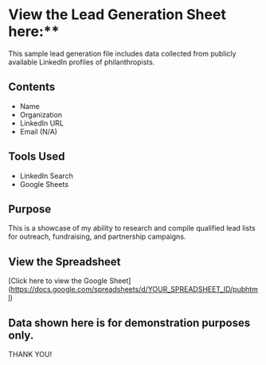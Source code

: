 # View the Lead Generation Sheet here:** 

This sample lead generation file includes data collected from publicly available LinkedIn profiles of philanthropists.

## Contents
- Name
- Organization
- LinkedIn URL
- Email (N/A)

## Tools Used
- LinkedIn Search
- Google Sheets

## Purpose
This is a showcase of my ability to research and compile qualified lead lists for outreach, fundraising, and partnership campaigns.

## View the Spreadsheet
[Click here to view the Google Sheet]
(https://docs.google.com/spreadsheets/d/YOUR_SPREADSHEET_ID/pubhtml)

## Data shown here is for demonstration purposes only.
THANK YOU!
